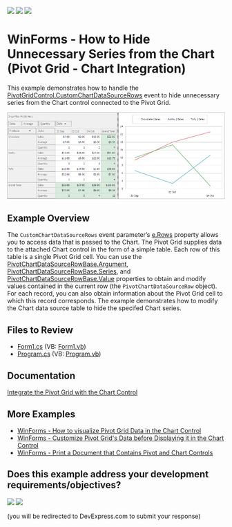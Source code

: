 <!-- default badges list -->
[![](https://img.shields.io/badge/Open_in_DevExpress_Support_Center-FF7200?style=flat-square&logo=DevExpress&logoColor=white)](https://supportcenter.devexpress.com/ticket/details/E3188)
[![](https://img.shields.io/badge/📖_How_to_use_DevExpress_Examples-e9f6fc?style=flat-square)](https://docs.devexpress.com/GeneralInformation/403183)
[![](https://img.shields.io/badge/💬_Leave_Feedback-feecdd?style=flat-square)](#does-this-example-address-your-development-requirementsobjectives)
<!-- default badges end -->

# WinForms - How to Hide Unnecessary Series from the Chart (Pivot Grid - Chart Integration)

This example demonstrates how to handle the [PivotGridControl.CustomChartDataSourceRows](https://docs.devexpress.com/WindowsForms/DevExpress.XtraPivotGrid.PivotGridControl.CustomChartDataSourceRows) event to hide unnecessary series from the Chart control connected to the Pivot Grid.

![Pivot Grid - Chart integration](images/pivotgrid.png)

## Example Overview

The `CustomChartDataSourceRows` event parameter’s [e.Rows](https://docs.devexpress.com/WindowsForms/DevExpress.XtraPivotGrid.PivotCustomChartDataSourceRowsEventArgs.Rows) property allows you to access data that is passed to the Chart. The Pivot Grid supplies data to the attached Chart control in the form of a simple table. Each row of this table is a single Pivot Grid cell. You can use the [PivotChartDataSourceRowBase.Argument](https://docs.devexpress.com/CoreLibraries/DevExpress.XtraPivotGrid.PivotChartDataSourceRowBase.Argument), [PivotChartDataSourceRowBase.Series](https://docs.devexpress.com/CoreLibraries/DevExpress.XtraPivotGrid.PivotChartDataSourceRowBase.Series), and [PivotChartDataSourceRowBase.Value](https://docs.devexpress.com/CoreLibraries/DevExpress.XtraPivotGrid.PivotChartDataSourceRowBase.Value) properties to obtain and modify values contained in the current row (the `PivotChartDataSourceRow` object). For each record, you can also obtain information about the Pivot Grid cell to which this record corresponds. The example demonstrates how to modify the Chart data source table to hide the specifed Chart series.

## Files to Review

* [Form1.cs](./CS/WindowsApplication53/Form1.cs) (VB: [Form1.vb](./VB/WindowsApplication53/Form1.vb))
* [Program.cs](./CS/WindowsApplication53/Program.cs) (VB: [Program.vb](./VB/WindowsApplication53/Program.vb))

## Documentation

[Integrate the Pivot Grid with the Chart Control](https://docs.devexpress.com/WindowsForms/8748/controls-and-libraries/pivot-grid/data-analysis/integration-with-the-chart-control)

## More Examples 
- [WinForms - How to visualize Pivot Grid Data in the Chart Control](https://github.com/DevExpress-Examples/winforms-visualize-pivot-grid-data-in-chart)
- [WinForms - Customize Pivot Grid's Data before Displaying it in the Chart Control](https://github.com/DevExpress-Examples/customize-pivot-grid-controls-data-before-displaying-it-in-a-chart-control-e2214)
- [WinForms - Print a Document that Contains Pivot and Chart Controls](https://github.com/DevExpress-Examples/winforms-print-pivot-and-chart-controls)




<!-- feedback -->
## Does this example address your development requirements/objectives?

[<img src="https://www.devexpress.com/support/examples/i/yes-button.svg"/>](https://www.devexpress.com/support/examples/survey.xml?utm_source=github&utm_campaign=winforms-pivot-chart-integration-hide-unnecessary-series-from-the-chart&~~~was_helpful=yes) [<img src="https://www.devexpress.com/support/examples/i/no-button.svg"/>](https://www.devexpress.com/support/examples/survey.xml?utm_source=github&utm_campaign=winforms-pivot-chart-integration-hide-unnecessary-series-from-the-chart&~~~was_helpful=no)

(you will be redirected to DevExpress.com to submit your response)
<!-- feedback end -->
